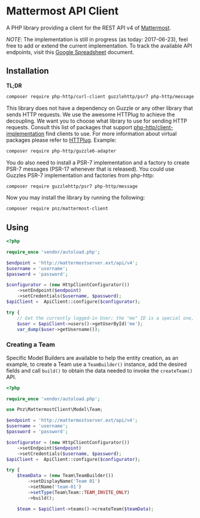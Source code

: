 # Mattermost API Client

A PHP library providing a client for the REST API v4 of [Mattermost](https://www.mattermost.org).

*NOTE*: The implementation is still in progress (as today: 2017-06-23), feel free to add or
    extend the current implementation.
    To track the available API endpoints, visit this [Google Spreadsheet](https://docs.google.com/spreadsheets/d/1mLH2aYC8mMv8sLf_mZWxW8H-67juDYJ9M8dCxwWXdf4/edit?usp=sharing) document.

## Installation

**TL;DR**
```bash
composer require php-http/curl-client guzzlehttp/psr7 php-http/message pnz/mattermost-client
```

This library does not have a dependency on Guzzle or any other library that sends HTTP requests. We use the awesome 
HTTPlug to achieve the decoupling. We want you to choose what library to use for sending HTTP requests. Consult this list 
of packages that support [php-http/client-implementation](https://packagist.org/providers/php-http/client-implementation) 
find clients to use. For more information about virtual packages please refer to 
[HTTPlug](http://docs.php-http.org/en/latest/httplug/users.html). Example:

```bash
composer require php-http/guzzle6-adapter
```

You do also need to install a PSR-7 implementation and a factory to create PSR-7 messages (PSR-17 whenever that is 
released). You could use Guzzles PSR-7 implementation and factories from php-http:

```bash
composer require guzzlehttp/psr7 php-http/message 
```

Now you may install the library by running the following:

```bash
composer require pnz/mattermost-client
```

## Using

``` php
<?php

require_once 'vendor/autoload.php';

$endpoint = 'http://mattermostserver.ext/api/v4';
$username = 'username';
$password = 'password';

$configurator = (new HttpClientConfigurator())
    ->setEndpoint($endpoint)
    ->setCredentials($username, $password);
$apiClient =  ApiClient::configure($configurator);

try {
    // Get the currently logged-in User; the "me" ID is a special one, as documented on Mattermost.org APIs.
    $user = $apiClient->users()->getUserById('me');
    var_dump($user->getUsername());

```

### Creating a Team

Specific Model Builders are available to help the entity creation, as an example,
to create a Team use a `TeamBuilder()` instance, add the desired fields and call `build()`
to obtain the data needed to invoke the `createTeam()` API. 


``` php
<?php

require_once 'vendor/autoload.php';

use Pnz\MattermostClient\Model\Team;

$endpoint = 'http://mattermostserver.ext/api/v4';
$username = 'username';
$password = 'password';

$configurator = (new HttpClientConfigurator())
    ->setEndpoint($endpoint)
    ->setCredentials($username, $password);
$apiClient =  ApiClient::configure($configurator);

try {
    $teamData = (new Team\TeamBuilder())
        ->setDisplayName('Team 01')
        ->setName('team-01')
        ->setType(Team\Team::TEAM_INVITE_ONLY)
        ->build();

    $team = $apiClient->teams()->createTeam($teamData);

```
